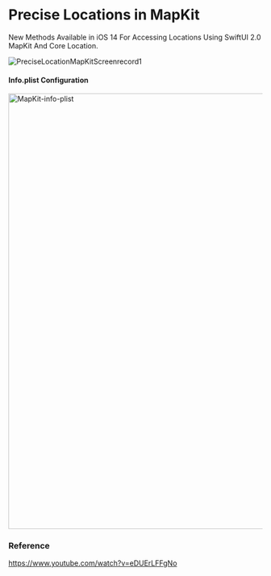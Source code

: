# Precise Locations in MapKit

New Methods Available in iOS 14 For Accessing Locations Using SwiftUI 2.0 MapKit And Core Location.

![PreciseLocationMapKitScreenrecord1](https://user-images.githubusercontent.com/3436468/101977215-d44c8180-3c86-11eb-81c6-e7c0e7c20844.gif)

#### Info.plist Configuration

<img width="864" alt="MapKit-info-plist" src="https://user-images.githubusercontent.com/3436468/101977263-4cb34280-3c87-11eb-811f-bd1b9f2779f0.png">

### Reference

https://www.youtube.com/watch?v=eDUErLFFgNo
